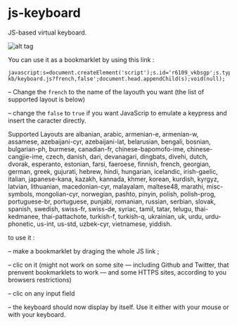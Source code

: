 js-keyboard
===========

JS-based virtual keyboard.

![alt tag](http://lehollandaisvolant.net/img/clavier-virtuel.jpg)


You can use it as a bookmarklet by using this link :

    javascript:s=document.createElement('script');s.id='r6109_vkbsgp';s.type='text/javascript';s.src='http://lehollandaisvolant.net/tout/dl/virtual-kb/keyboard.js?french,false';document.head.appendChild(s);void(null);


– Change the `french` to the name of the layouth you want (the list of supported layout is below)

– change the `false` to `true` if you want JavaScrip to emulate a keypress and insert the caracter directly.


Supported Layouts are albanian, arabic, armenian-e, armenian-w, assamese, azebaijani-cyr, azebaijani-lat, belarusian, bengali, bosnian, bulgarian-ph, burmese, canadian-fr, chinese-bapomofo-ime, chinese-cangjie-ime, czech, danish, dari, devanagari, dingbats, divehi, dutch, dvorak, esperanto, estonian, farsi, faeroese, finnish, french, georgian, german, greek, gujurati, hebrew, hindi, hungarian, icelandic, irish-gaelic, italian, japanese-kana, kazakh, kannada, khmer, korean, kurdish, kyrgyz, latvian, lithuanian, macedonian-cyr, malayalam, maltese48, marathi, misc-symbols, mongolian-cyr, norwegian, pashto, pinyin, polish, polish-prog, portuguese-br, portuguese, punjabi, romanian, russian, serbian, slovak, spanish, swedish, swiss-fr, swiss-de, syriac, tamil, tatar, telugu, thai-kedmanee, thai-pattachote, turkish-f, turkish-q, ukrainian, uk, urdu, urdu-phonetic, us-int, us-std, uzbek-cyr, vietnamese, yiddish.


to use it :

– make a bookmarklet by draging the whole JS link ;

– clic on it (might not work on some site — including Github and Twitter, that prenvent bookmarklets to work — and some HTTPS sites, according to you browsers restrictions)

– clic on any input field

– the keyboard should now display by itself. Use it either with your mouse or with your keyboard.
